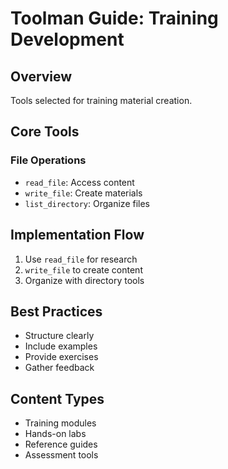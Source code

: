 # Toolman Guide: Training Development

## Overview
Tools selected for training material creation.

## Core Tools

### File Operations
- `read_file`: Access content
- `write_file`: Create materials
- `list_directory`: Organize files

## Implementation Flow
1. Use `read_file` for research
2. `write_file` to create content
3. Organize with directory tools

## Best Practices
- Structure clearly
- Include examples
- Provide exercises
- Gather feedback

## Content Types
- Training modules
- Hands-on labs
- Reference guides
- Assessment tools